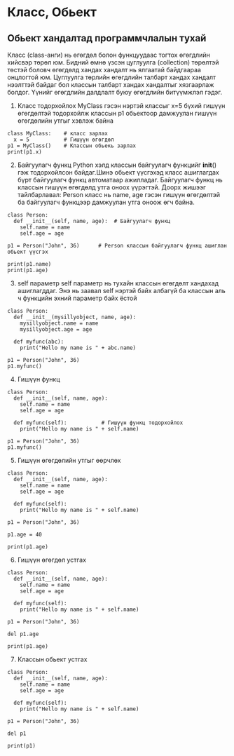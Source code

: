 # Класс, Обьект
## Обьект хандалтад программчлалын тухай

Класс (class-анги) нь өгөгдөл болон функцуудаас тогтох өгөгдлийн хийсвэр төрөл юм. Бидний өмнө үзсэн цуглуулга (collection) төрөлтэй төстэй
боловч өгөгдөлд хандах хандалт нь ялгаатай байдгаараа онцлогтой юм. Цуглуулга төрлийн өгөгдлийн талбарт хандах хандалт нээлттэй байдаг бол
классын талбарт хандах хандалтыг хязгаарлаж болдог. Үүнийг өгөгдлийн далдлалт буюу өгөгдлийн битүүмжлэл гэдэг.

1. Класс тодорхойлох
MyClass гэсэн нэртэй классыг x=5 бүхий гишүүн өгөгдөлтэй тодорхойлж классын p1 обьектоор дамжуулан гишүүн өгөгдөлийн утгыг хэвлэж байна
```
class MyClass:    # класс зарлах
  x = 5           # Гишүүн өгөгдөл
p1 = MyClass()    # Классын обьекь зарлах
print(p1.x)       
```
2. Байгуулагч функц 
Python хэлд классын байгуулагч функцийг __init__() гэж тодорхойлсон байдаг.Шинэ обьект үүсгэхэд класс ашиглагдах бүрт байгуулагч функц автоматаар ажилладаг. Байгуулагч функц нь классын гишүүн өгөгдөлд утга оноох үүрэгтэй. Доорх жишээг
тайлбарлавал: Person класс нь name, age гэсэн гишүүн өгөгдөлтэй ба байгуулагч функцээр дамжуулан утга оноож өгч байна.
```
class Person:
  def __init__(self, name, age):  # Байгуулагч функц
    self.name = name
    self.age = age

p1 = Person("John", 36)      # Person классын байгуулагч функц ашиглан обьект үүсгэх

print(p1.name)
print(p1.age)
```
3. self параметр
self параметр нь тухайн классын өгөгдөлт хандахад ашиглагддаг. Энэ нь заавал self нэртэй байх албагүй ба классын аль ч функцийн эхний параметр байх ёстой
```
class Person:
  def __init__(mysillyobject, name, age):
    mysillyobject.name = name
    mysillyobject.age = age

  def myfunc(abc):
    print("Hello my name is " + abc.name)

p1 = Person("John", 36)
p1.myfunc()

```
4. Гишүүн функц
```
class Person:
  def __init__(self, name, age):
    self.name = name
    self.age = age

  def myfunc(self):           # Гишүүн функц тодорхойлох
    print("Hello my name is " + self.name)

p1 = Person("John", 36)
p1.myfunc()
```
5. Гишүүн өгөгдөлийн утгыг өөрчлөх
```
class Person:
  def __init__(self, name, age):
    self.name = name
    self.age = age

  def myfunc(self):
    print("Hello my name is " + self.name)

p1 = Person("John", 36)

p1.age = 40

print(p1.age)
```
6. Гишүүн өгөгдөл устгах
```
class Person:
  def __init__(self, name, age):
    self.name = name
    self.age = age

  def myfunc(self):
    print("Hello my name is " + self.name)

p1 = Person("John", 36)

del p1.age

print(p1.age)
```
7. Классын обьект устгах
```
class Person:
  def __init__(self, name, age):
    self.name = name
    self.age = age

  def myfunc(self):
    print("Hello my name is " + self.name)

p1 = Person("John", 36)

del p1

print(p1)
```

